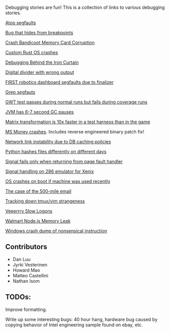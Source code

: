 Debugging stories are fun! This is a collection of links to various debugging stories.

[Atop segfaults](http://rachelbythebay.com/w/2014/03/02/sync/)

[Bug that hides from breakpoints](http://www.drewdevault.com/2014/02/02/The-worst-bugs.html)

[Crash Bandicoot Memory Card Corruption](http://www.gamasutra.com/blogs/DaveBaggett/20131031/203788/My_Hardest_Bug_Ever.php)

[Custom Rust OS crashes](http://jvns.ca/blog/2013/12/04/day-37-how-a-keyboard-works/)

[Debugging Behind the Iron Curtain](http://jakepoz.com/soviet_debugging.html)

[Digital divider with wrong output](http://danluu.com/teach-debugging/)

[FIRST robotics dashboard segfaults due to finalizer](https://lukeshu.com/blog/java-segfault.html)

[Grep segfauts](http://blog.loadzero.com/blog/tracking-down-a-segfault-in-grep/)

[GWT test passes during normal runs but fails during coverage runs](http://ismail.badawi.io/blog/2014/02/04/an-obscure-bug-story/)

[JVM has 6-7 second GC pauses](http://www.evanjones.ca/jvm-mmap-pause-finding.html)

[Matrix transformation is 10x faster in a test harness than in the game](https://randomascii.wordpress.com/2015/01/19/knowing-where-to-type-zero/)

[MS Money crashes](http://blogs.msdn.com/b/oldnewthing/archive/2012/11/13/10367904.aspx). Includes reverse engineered binary patch fix!

[Network link instability due to DB caching policies](https://code.facebook.com/posts/1499322996995183/solving-the-mystery-of-link-imbalance-a-metastable-failure-state-at-scale/)

[Python hashes files differently on different days](http://dpb.bitbucket.org/unexpected-behavior-from-the-python-3-built-in-hash-function.html)

[Signal fails only when returning from page fault handler](https://news.ycombinator.com/item?id=7684824)

[Signal handling on 286 emulator for Xenix](https://news.ycombinator.com/item?id=7684827)

[OS crashes on boot if machine was used recently](http://blog.valerieaurora.org/2013/12/17/heres-my-favorite-operating-systems-war-story-whats-yours/)

[The case of the 500-mile email](http://www.ibiblio.org/harris/500milemail.html)

[Tracking down tmux/vim strangeness](http://www.daniellesucher.com/2014/04/24/my-new-favorite-vim-tmux-bug/)

[Veeerrry Slow Logons](http://blogs.technet.com/b/markrussinovich/archive/2012/07/02/3506849.aspx)

[Walmart Node.js Memory Leak](https://www.joyent.com/blog/walmart-node-js-memory-leak)

[Windows crash dump of nonsensical instruction](http://blogs.msdn.com/b/oldnewthing/archive/2014/12/26/10583035.aspx)

## Contributors

* Dan Luu
* Jyrki Vesterinen
* Howard Mao
* Matteo Castellini
* Nathan Isom

## TODOs:

Improve formatting.

Write up some interesting bugs: 40 hour hang, hardware bug caused by copying behavior of Intel engineering sample found on ebay, etc.
